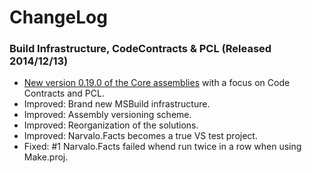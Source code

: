 ChangeLog
=========

### Build Infrastructure, CodeContracts & PCL (Released 2014/12/13)
- [New version 0.19.0 of the Core assemblies](ReleaseNotes.Core.md#0190)
  with a focus on Code Contracts and PCL.
- Improved: Brand new MSBuild infrastructure.
- Improved: Assembly versioning scheme.
- Improved: Reorganization of the solutions.
- Improved: Narvalo.Facts becomes a true VS test project.
- Fixed: #1 Narvalo.Facts failed whend run twice in a row when using Make.proj.
